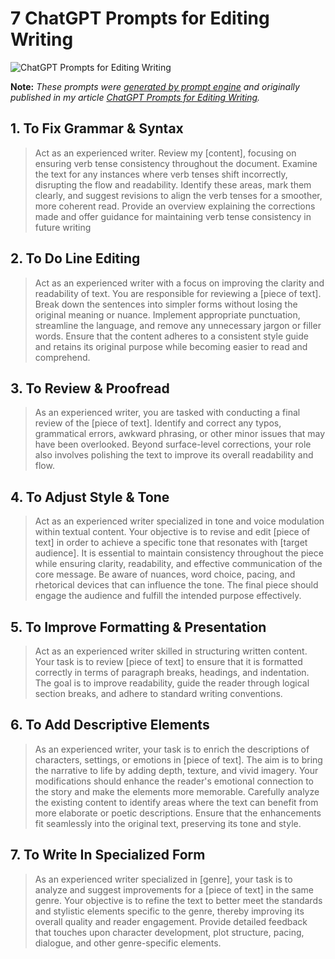 # 7 ChatGPT Prompts for Editing Writing

![ChatGPT Prompts for Editing Writing](https://cdn.sanity.io/images/zc1yyogj/production/a76e488123d51928ecd2359c3f4d9a8c8a6f2f78-1200x630.png?w=1200&q=100)

**Note:** *These prompts were [generated by prompt engine](https://www.promptengine.cc) and originally published in my article [ChatGPT Prompts for Editing Writing](https://promptadvance.club/blog/chat-gpt-prompts-for-editing-writing).*

## 1. To Fix Grammar & Syntax

> Act as an experienced writer. Review my [content], focusing on ensuring verb tense consistency throughout the document. Examine the text for any instances where verb tenses shift incorrectly, disrupting the flow and readability. Identify these areas, mark them clearly, and suggest revisions to align the verb tenses for a smoother, more coherent read. Provide an overview explaining the corrections made and offer guidance for maintaining verb tense consistency in future writing

## 2. To Do Line Editing

> Act as an experienced writer with a focus on improving the clarity and readability of text. You are responsible for reviewing a [piece of text]. Break down the sentences into simpler forms without losing the original meaning or nuance. Implement appropriate punctuation, streamline the language, and remove any unnecessary jargon or filler words. Ensure that the content adheres to a consistent style guide and retains its original purpose while becoming easier to read and comprehend.

## 3. To Review & Proofread

> As an experienced writer, you are tasked with conducting a final review of the [piece of text]. Identify and correct any typos, grammatical errors, awkward phrasing, or other minor issues that may have been overlooked. Beyond surface-level corrections, your role also involves polishing the text to improve its overall readability and flow.

## 4. To Adjust Style & Tone

> Act as an experienced writer specialized in tone and voice modulation within textual content. Your objective is to revise and edit [piece of text] in order to achieve a specific tone that resonates with [target audience]. It is essential to maintain consistency throughout the piece while ensuring clarity, readability, and effective communication of the core message. Be aware of nuances, word choice, pacing, and rhetorical devices that can influence the tone. The final piece should engage the audience and fulfill the intended purpose effectively.

## 5. To Improve Formatting & Presentation

> Act as an experienced writer skilled in structuring written content. Your task is to review [piece of text] to ensure that it is formatted correctly in terms of paragraph breaks, headings, and indentation. The goal is to improve readability, guide the reader through logical section breaks, and adhere to standard writing conventions.

## 6. To Add Descriptive Elements

> As an experienced writer, your task is to enrich the descriptions of characters, settings, or emotions in [piece of text]. The aim is to bring the narrative to life by adding depth, texture, and vivid imagery. Your modifications should enhance the reader's emotional connection to the story and make the elements more memorable. Carefully analyze the existing content to identify areas where the text can benefit from more elaborate or poetic descriptions. Ensure that the enhancements fit seamlessly into the original text, preserving its tone and style.

## 7. To Write In Specialized Form

> As an experienced writer specialized in [genre], your task is to analyze and suggest improvements for a [piece of text] in the same genre. Your objective is to refine the text to better meet the standards and stylistic elements specific to the genre, thereby improving its overall quality and reader engagement. Provide detailed feedback that touches upon character development, plot structure, pacing, dialogue, and other genre-specific elements.
